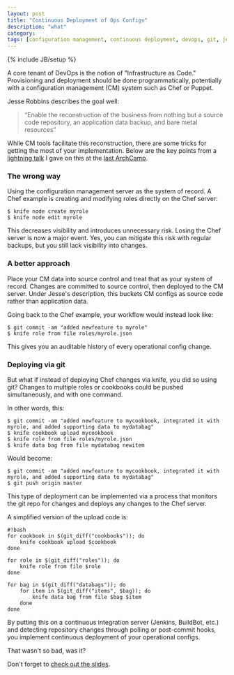 ```yaml
---
layout: post
title: "Continuous Deployment of Ops Configs"
description: "what"
category: 
tags: [configuration management, continuous deployment, devops, git, jenkins, ops]
---
```

{% include JB/setup %}

A core tenant of DevOps is the notion of "Infrastructure as Code." Provisioning and deployment should be done programmatically, potentially with a configuration management (CM) system such as Chef or Puppet.

Jesse Robbins describes the goal well:
> “Enable the reconstruction of the business from nothing but a source code repository, an application data backup, and bare metal resources”

While CM tools facilitate this reconstruction, there are some tricks for getting the most of your implementation.  Below are the key points from a [lightning talk](http://www.slideshare.net/mbabineau/continuous-deployment-for-ops-who-use-chef-and-git) I gave on this at the [last ArchCamp](http://www.meetup.com/ArchCamp/events/16419122/).

### The wrong way
Using the configuration management server as the system of record.  A Chef example is creating and modifying roles directly on the Chef server:

    $ knife node create myrole
    $ knife node edit myrole

This decreases visibility and introduces unnecessary risk.  Losing the Chef server is now a major event.  Yes, you can mitigate this risk with regular backups, but you still lack visibility into changes.

### A better approach
Place your CM data into source control and treat that as your system of record.  Changes are committed to source control, then deployed to the CM server.  Under Jesse's description, this buckets CM configs as source code rather than application data.

Going back to the Chef example, your workflow would instead look like:

    $ git commit -am "added newfeature to myrole"
    $ knife role from file roles/myrole.json

This gives you an auditable history of every operational config change.  

### Deploying via git

But what if instead of deploying Chef changes via knife, you did so using git?  Changes to multiple roles or cookbooks could be pushed simultaneously, and with one command.

In other words, this:

    $ git commit -am "added newfeature to mycookbook, integrated it with myrole, and added supporting data to mydatabag"
    $ knife cookbook upload mycookbook
    $ knife role from file roles/myrole.json
    $ knife data bag from file mydatabag newitem

Would become:

    $ git commit -am "added newfeature to mycookbook, integrated it with myrole, and added supporting data to mydatabag"
    $ git push origin master

This type of deployment can be implemented via a process that monitors the git repo for changes and deploys any changes to the Chef server.

A simplified version of the upload code is:
    
    #!bash
    for cookbook in $(git_diff("cookbooks")); do
        knife cookbook upload $cookbook
    done

    for role in $(git_diff("roles")); do
        knife role from file $role
    done

    for bag in $(git_diff("databags")); do
        for item in $(git_diff("items", $bag)); do
            knife data bag from file $bag $item
        done
    done

By putting this on a continuous integration server (Jenkins, BuildBot, etc.) and detecting repository changes through polling or post-commit hooks, you implement continuous deployment of your operational configs.

That wasn't so bad, was it?

Don't forget to [check out the slides](http://www.slideshare.net/mbabineau/continuous-deployment-for-ops-who-use-chef-and-git).
